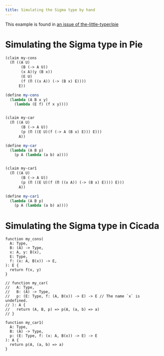 ```yaml
---
title: Simulating the Sigma type by hand
---
```


This example is found in [an issue of the-little-typer/pie](https://github.com/the-little-typer/pie/issues/42)

# Simulating the Sigma type in Pie

``` scheme
(claim my-cons
  (Π ((A U)
       (B (-> A U))
       (x A)(y (B x))
       (E U)
       (f (Π ((x A)) (-> (B x) E))))
      E))

(define my-cons
  (lambda (A B x y)
    (lambda (E f) (f x y))))


(claim my-car
  (Π ((A U)
       (B (-> A U))
       (p (Π ((E U)(f (-> A (B x) E))) E)))
      A))

(define my-car
  (lambda (A B p)
    (p A (lambda (a b) a))))


(claim my-car1
  (Π ((A U)
       (B (-> A U))
       (p (Π ((E U)(f (Π ((x A)) (-> (B x) E)))) E)))
      A))

(define my-car1
  (lambda (A B p)
    (p A (lambda (a b) a))))
```

# Simulating the Sigma type in Cicada

``` cicada
function my_cons(
  A: Type,
  B: (A) -> Type,
  x: A, y: B(x),
  E: Type,
  f: (x: A, B(x)) -> E,
): E {
  return f(x, y)
}

// function my_car(
//   A: Type,
//   B: (A) -> Type,
//   p: (E: Type, f: (A, B(x)) -> E) -> E // The name `x` is undefined.
// ): A {
//   return (A, B, p) => p(A, (a, b) => a)
// }

function my_car1(
  A: Type,
  B: (A) -> Type,
  p: (E: Type, f: (x: A, B(x)) -> E) -> E
): A {
  return p(A, (a, b) => a)
}
```
